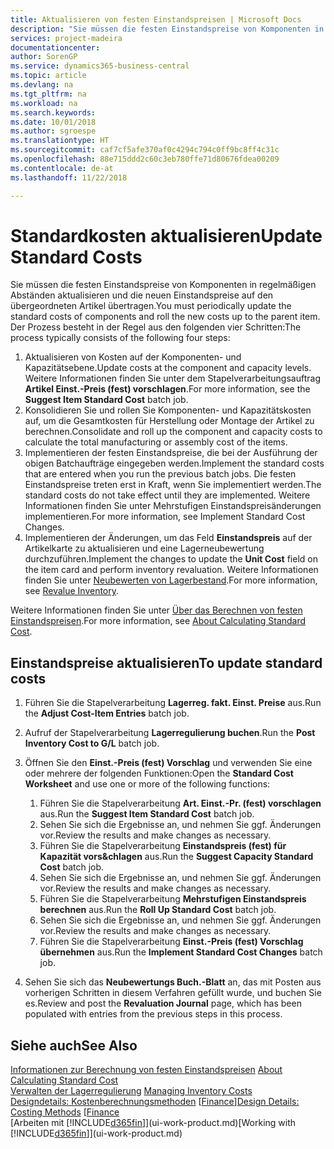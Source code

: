```yaml
---
title: Aktualisieren von festen Einstandspreisen | Microsoft Docs
description: "Sie müssen die festen Einstandspreise von Komponenten in regelmäßigen Abständen aktualisieren und die neuen Einstandspreise auf den übergeordneten Artikel übertragen."
services: project-madeira
documentationcenter: 
author: SorenGP
ms.service: dynamics365-business-central
ms.topic: article
ms.devlang: na
ms.tgt_pltfrm: na
ms.workload: na
ms.search.keywords: 
ms.date: 10/01/2018
ms.author: sgroespe
ms.translationtype: HT
ms.sourcegitcommit: caf7cf5afe370af0c4294c794c0ff9bc8ff4c31c
ms.openlocfilehash: 88e715ddd2c60c3eb780ffe71d80676fdea00209
ms.contentlocale: de-at
ms.lasthandoff: 11/22/2018

---
```

# <a name="update-standard-costs"></a><span data-ttu-id="81152-103">Standardkosten aktualisieren</span><span class="sxs-lookup"><span data-stu-id="81152-103">Update Standard Costs</span></span>
<span data-ttu-id="81152-104">Sie müssen die festen Einstandspreise von Komponenten in regelmäßigen Abständen aktualisieren und die neuen Einstandspreise auf den übergeordneten Artikel übertragen.</span><span class="sxs-lookup"><span data-stu-id="81152-104">You must periodically update the standard costs of components and roll the new costs up to the parent item.</span></span> <span data-ttu-id="81152-105">Der Prozess besteht in der Regel aus den folgenden vier Schritten:</span><span class="sxs-lookup"><span data-stu-id="81152-105">The process typically consists of the following four steps:</span></span>  

1.  <span data-ttu-id="81152-106">Aktualisieren von Kosten auf der Komponenten- und Kapazitätsebene.</span><span class="sxs-lookup"><span data-stu-id="81152-106">Update costs at the component and capacity levels.</span></span> <span data-ttu-id="81152-107">Weitere Informationen finden Sie unter dem Stapelverarbeitungsauftrag **Artikel Einst.-Preis (fest) vorschlagen**.</span><span class="sxs-lookup"><span data-stu-id="81152-107">For more information, see the **Suggest Item Standard Cost** batch job.</span></span>  
2.  <span data-ttu-id="81152-108">Konsolidieren Sie und rollen Sie Komponenten- und Kapazitätskosten auf, um die Gesamtkosten für Herstellung oder Montage der Artikel zu berechnen.</span><span class="sxs-lookup"><span data-stu-id="81152-108">Consolidate and roll up the component and capacity costs to calculate the total manufacturing or assembly cost of the items.</span></span>  
3.  <span data-ttu-id="81152-109">Implementieren der festen Einstandspreise, die bei der Ausführung der obigen Batchaufträge eingegeben werden.</span><span class="sxs-lookup"><span data-stu-id="81152-109">Implement the standard costs that are entered when you run the previous batch jobs.</span></span> <span data-ttu-id="81152-110">Die festen Einstandspreise treten erst in Kraft, wenn Sie implementiert werden.</span><span class="sxs-lookup"><span data-stu-id="81152-110">The standard costs do not take effect until they are implemented.</span></span> <span data-ttu-id="81152-111">Weitere Informationen finden Sie unter Mehrstufigen Einstandspreisänderungen implementieren.</span><span class="sxs-lookup"><span data-stu-id="81152-111">For more information, see Implement Standard Cost Changes.</span></span>  
4.  <span data-ttu-id="81152-112">Implementieren der Änderungen, um das Feld **Einstandspreis** auf der Artikelkarte zu aktualisieren und eine Lagerneubewertung durchzuführen.</span><span class="sxs-lookup"><span data-stu-id="81152-112">Implement the changes to update the **Unit Cost** field on the item card and perform inventory revaluation.</span></span> <span data-ttu-id="81152-113">Weitere Informationen finden Sie unter [Neubewerten von Lagerbestand](inventory-how-revalue-inventory.md).</span><span class="sxs-lookup"><span data-stu-id="81152-113">For more information, see [Revalue Inventory](inventory-how-revalue-inventory.md).</span></span>  

<span data-ttu-id="81152-114">Weitere Informationen finden Sie unter [Über das Berechnen von festen Einstandspreisen](finance-about-calculating-standard-cost.md).</span><span class="sxs-lookup"><span data-stu-id="81152-114">For more information, see [About Calculating Standard Cost](finance-about-calculating-standard-cost.md).</span></span>  
## <a name="to-update-standard-costs"></a><span data-ttu-id="81152-115">Einstandspreise aktualisieren</span><span class="sxs-lookup"><span data-stu-id="81152-115">To update standard costs</span></span>  
1.  <span data-ttu-id="81152-116">Führen Sie die Stapelverarbeitung **Lagerreg. fakt. Einst. Preise** aus.</span><span class="sxs-lookup"><span data-stu-id="81152-116">Run the **Adjust Cost-Item Entries** batch job.</span></span>  
2.  <span data-ttu-id="81152-117">Aufruf der Stapelverarbeitung **Lagerregulierung buchen**.</span><span class="sxs-lookup"><span data-stu-id="81152-117">Run the **Post Inventory Cost to G/L** batch job.</span></span>  
3.  <span data-ttu-id="81152-118">Öffnen Sie den **Einst.-Preis (fest) Vorschlag** und verwenden Sie eine oder mehrere der folgenden Funktionen:</span><span class="sxs-lookup"><span data-stu-id="81152-118">Open the **Standard Cost Worksheet** and use one or more of the following functions:</span></span>  

    1.  <span data-ttu-id="81152-119">Führen Sie die Stapelverarbeitung **Art. Einst.-Pr. (fest) vorschlagen** aus.</span><span class="sxs-lookup"><span data-stu-id="81152-119">Run the **Suggest Item Standard Cost** batch job.</span></span>  
    2.  <span data-ttu-id="81152-120">Sehen Sie sich die Ergebnisse an, und nehmen Sie ggf. Änderungen vor.</span><span class="sxs-lookup"><span data-stu-id="81152-120">Review the results and make changes as necessary.</span></span>  
    3.  <span data-ttu-id="81152-121">Führen Sie die Stapelverarbeitung **Einstandspreis (fest) für Kapazität vors&chlagen** aus.</span><span class="sxs-lookup"><span data-stu-id="81152-121">Run the **Suggest Capacity Standard Cost** batch job.</span></span>  
    4.  <span data-ttu-id="81152-122">Sehen Sie sich die Ergebnisse an, und nehmen Sie ggf. Änderungen vor.</span><span class="sxs-lookup"><span data-stu-id="81152-122">Review the results and make changes as necessary.</span></span>
    5. <span data-ttu-id="81152-123">Führen Sie die Stapelverarbeitung **Mehrstufigen Einstandspreis berechnen** aus.</span><span class="sxs-lookup"><span data-stu-id="81152-123">Run the **Roll Up Standard Cost** batch job.</span></span>
    6.  <span data-ttu-id="81152-124">Sehen Sie sich die Ergebnisse an, und nehmen Sie ggf. Änderungen vor.</span><span class="sxs-lookup"><span data-stu-id="81152-124">Review the results and make changes as necessary.</span></span>
    7.  <span data-ttu-id="81152-125">Führen Sie die Stapelverarbeitung **Einst.-Preis (fest) Vorschlag übernehmen** aus.</span><span class="sxs-lookup"><span data-stu-id="81152-125">Run the **Implement Standard Cost Changes** batch job.</span></span>  
4.  <span data-ttu-id="81152-126">Sehen Sie sich das  **Neubewertungs Buch.-Blatt** an, das mit Posten aus vorherigen Schritten in diesem Verfahren gefüllt wurde, und buchen Sie es.</span><span class="sxs-lookup"><span data-stu-id="81152-126">Review and post the **Revaluation Journal** page, which has been populated with entries from the previous steps in this process.</span></span>  

## <a name="see-also"></a><span data-ttu-id="81152-127">Siehe auch</span><span class="sxs-lookup"><span data-stu-id="81152-127">See Also</span></span>  
 <span data-ttu-id="81152-128">[Informationen zur Berechnung von festen Einstandspreisen](finance-about-calculating-standard-cost.md) </span><span class="sxs-lookup"><span data-stu-id="81152-128">[About Calculating Standard Cost](finance-about-calculating-standard-cost.md) </span></span>  
 <span data-ttu-id="81152-129">[Verwalten der Lagerregulierung](finance-manage-inventory-costs.md) </span><span class="sxs-lookup"><span data-stu-id="81152-129">[Managing Inventory Costs](finance-manage-inventory-costs.md) </span></span>  
 <span data-ttu-id="81152-130">[Designdetails: Kostenberechnungsmethoden](design-details-costing-methods.md) [[Finance](finance.md)]</span><span class="sxs-lookup"><span data-stu-id="81152-130">[Design Details: Costing Methods](design-details-costing-methods.md) [[Finance](finance.md)</span></span>  
 <span data-ttu-id="81152-131">[Arbeiten mit [!INCLUDE[d365fin](includes/d365fin_md.md)]](ui-work-product.md)</span><span class="sxs-lookup"><span data-stu-id="81152-131">[Working with [!INCLUDE[d365fin](includes/d365fin_md.md)]](ui-work-product.md)</span></span>  

